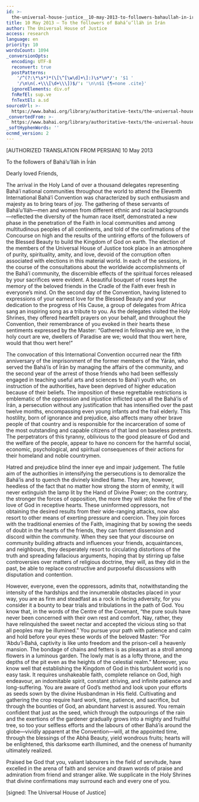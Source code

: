 ```yaml
---
id: >-
  the-universal-house-justice__10-may-2013-to-followers-bahaullah-in-iran__3053577214__en
title: 10 May 2013 – To the followers of Bahá’u’lláh in Írán
author: The Universal House of Justice
access: research
language: en
priority: 10
wordsCount: 1094
_conversionOpts:
  encoding: UTF-8
  reconvert: true
  postPatterns:
    '/^(?:\*\s*)*(\[\^[\w\d]+\]:)\s*\n*/': '$1 '
    '/\n\n(.+\\\[\d+\\\])$/': '\n\n$1 {¶=none .cite}'
  ignoreElements: div.of
  fnRefEl: sup.ve
  fnTextEl: a.sd
sourceUrl: >-
  https://www.bahai.org/library/authoritative-texts/the-universal-house-of-justice/messages/20130510_001/20130510_001.xhtml
_convertedFrom: >-
  https://www.bahai.org/library/authoritative-texts/the-universal-house-of-justice/messages/20130510_001/20130510_001.xhtml
_softHyphenWords: ''
ocnmd_version: 2
---
```

\[AUTHORIZED TRANSLATION FROM PERSIAN\]
10 May 2013

To the followers of Bahá’u’lláh in Írán

Dearly loved Friends,

The arrival in the Holy Land of over a thousand delegates representing Bahá’í national communities throughout the world to attend the Eleventh International Bahá’í Convention was characterized by such enthusiasm and majesty as to bring tears of joy. The gathering of these servants of Bahá’u’lláh—men and women from different ethnic and racial backgrounds—reflected the diversity of the human race itself, demonstrated a new phase in the penetration of the Faith in local communities and among multitudinous peoples of all continents, and told of the confirmations of the Concourse on high and the results of the untiring efforts of the followers of the Blessed Beauty to build the Kingdom of God on earth. The election of the members of the Universal House of Justice took place in an atmosphere of purity, spirituality, amity, and love, devoid of the corruption often associated with elections in this material world. In each of the sessions, in the course of the consultations about the worldwide accomplishments of the Bahá’í community, the discernible effects of the spiritual forces released by your sacrifices were evident. A beautiful bouquet of roses kept the memory of the beloved friends in the Cradle of the Faith ever fresh in everyone’s mind. On the second day of the Convention, having listened to expressions of your earnest love for the Blessed Beauty and your dedication to the progress of His Cause, a group of delegates from Africa sang an inspiring song as a tribute to you. As the delegates visited the Holy Shrines, they offered heartfelt prayers on your behalf, and throughout the Convention, their remembrance of you evoked in their hearts these sentiments expressed by the Master: “Gathered in fellowship are we, in the holy court are we, dwellers of Paradise are we; would that thou wert here, would that thou wert here!”

The convocation of this International Convention occurred near the fifth anniversary of the imprisonment of the former members of the Yárán, who served the Bahá’ís of Írán by managing the affairs of the community, and the second year of the arrest of those friends who had been selflessly engaged in teaching useful arts and sciences to Bahá’í youth who, on instruction of the authorities, have been deprived of higher education because of their beliefs. The imposition of these regrettable restrictions is emblematic of the oppression and injustice inflicted upon all the Bahá’ís of Írán, a persecution without any justification that has intensified over the past twelve months, encompassing even young infants and the frail elderly. This hostility, born of ignorance and prejudice, also affects many other brave people of that country and is responsible for the incarceration of some of the most outstanding and capable citizens of that land on baseless pretexts. The perpetrators of this tyranny, oblivious to the good pleasure of God and the welfare of the people, appear to have no concern for the harmful social, economic, psychological, and spiritual consequences of their actions for their homeland and noble countrymen.

Hatred and prejudice blind the inner eye and impair judgement. The futile aim of the authorities in intensifying the persecutions is to demoralize the Bahá’ís and to quench the divinely kindled flame. They are, however, heedless of the fact that no matter how strong the storm of enmity, it will never extinguish the lamp lit by the Hand of Divine Power; on the contrary, the stronger the forces of opposition, the more they will stoke the fire of the love of God in receptive hearts. These uninformed oppressors, not obtaining the desired results from their wide-ranging attacks, now also resort to other means of exerting pressure and coercion. They join forces with the traditional enemies of the Faith, imagining that by sowing the seeds of doubt in the hearts of the friends, they can foment dissension and discord within the community. When they see that your discourse on community building attracts and influences your friends, acquaintances, and neighbours, they desperately resort to circulating distortions of the truth and spreading fallacious arguments, hoping that by stirring up false controversies over matters of religious doctrine, they will, as they did in the past, be able to replace constructive and purposeful discussions with disputation and contention.

However, everyone, even the oppressors, admits that, notwithstanding the intensity of the hardships and the innumerable obstacles placed in your way, you are as firm and steadfast as a rock in facing adversity, for you consider it a bounty to bear trials and tribulations in the path of God. You know that, in the words of the Centre of the Covenant, “the pure souls have never been concerned with their own rest and comfort. Nay, rather, they have relinquished the sweet nectar and accepted the vicious sting so that all peoples may be illumined.” You pursue your path with patience and calm and hold before your eyes these words of the beloved Master: “For ‘Abdu’l‑Bahá, captivity is like unto freedom and the prison-cell a heavenly mansion. The bondage of chains and fetters is as pleasant as a stroll among flowers in a luminous garden. The lowly mat is as a lofty throne, and the depths of the pit even as the heights of the celestial realm.” Moreover, you know well that establishing the Kingdom of God in this turbulent world is no easy task. It requires unshakeable faith, complete reliance on God, high endeavour, an indomitable spirit, constant striving, and infinite patience and long-suffering. You are aware of God’s method and look upon your efforts as seeds sown by the divine Husbandman in His field. Cultivating and gathering the crop require hard work, time, patience, and sacrifice, but through the bounties of God, an abundant harvest is assured. You remain confident that just as the seed, which through the outpourings of the rain and the exertions of the gardener gradually grows into a mighty and fruitful tree, so too your selfless efforts and the labours of other Bahá’ís around the globe—vividly apparent at the Convention—will, at the appointed time, through the blessings of the Abhá Beauty, yield wondrous fruits; hearts will be enlightened, this darksome earth illumined, and the oneness of humanity ultimately realized.

Praised be God that you, valiant labourers in the field of servitude, have excelled in the arena of faith and service and drawn words of praise and admiration from friend and stranger alike. We supplicate in the Holy Shrines that divine confirmations may surround each and every one of you.

\[signed: The Universal House of Justice\]
